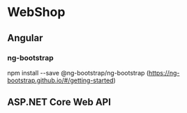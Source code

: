 # WebShop

## Angular
### ng-bootstrap
npm install --save @ng-bootstrap/ng-bootstrap
(https://ng-bootstrap.github.io/#/getting-started)

## ASP.NET Core Web API
